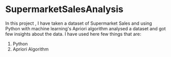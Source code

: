 # SupermarketSalesAnalysis
In this project , I have taken a dataset of Supermarket Sales and using Python with machine learning's 
Apriori algorithm analysed a dataset and got few insights about the data.
I have used here few things that are:
 1) Python
 2) Apriori Algorithm
